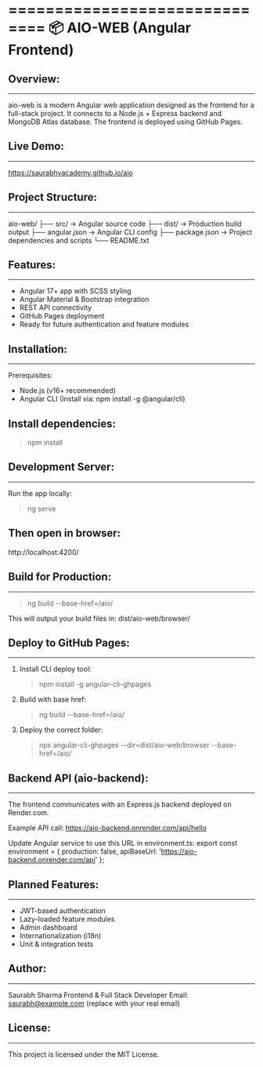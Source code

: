 ==============================
📦 AIO-WEB (Angular Frontend)
==============================

## Overview:
---------
aio-web is a modern Angular web application designed as the frontend for a full-stack project. 
It connects to a Node.js + Express backend and MongoDB Atlas database. The frontend is deployed 
using GitHub Pages.

## Live Demo:
----------
https://saurabhvacademy.github.io/aio

## Project Structure:
------------------
aio-web/
├── src/               → Angular source code
├── dist/              → Production build output
├── angular.json       → Angular CLI config
├── package.json       → Project dependencies and scripts
└── README.txt

## Features:
---------
- Angular 17+ app with SCSS styling
- Angular Material & Bootstrap integration
- REST API connectivity
- GitHub Pages deployment
- Ready for future authentication and feature modules

## Installation:
-------------
Prerequisites:
- Node.js (v16+ recommended)
- Angular CLI (Install via: npm install -g @angular/cli)

## Install dependencies:
> npm install

## Development Server:
-------------------
Run the app locally:
> ng serve

## Then open in browser:
http://localhost:4200/

## Build for Production:
---------------------
> ng build --base-href=/aio/

This will output your build files in:
dist/aio-web/browser/

## Deploy to GitHub Pages:
-----------------------
1. Install CLI deploy tool:
   > npm install -g angular-cli-ghpages

2. Build with base href:
   > ng build --base-href=/aio/

3. Deploy the correct folder:
   > npx angular-cli-ghpages --dir=dist/aio-web/browser --base-href=/aio/

## Backend API (aio-backend):
--------------------------
The frontend communicates with an Express.js backend deployed on Render.com.

Example API call:
https://aio-backend.onrender.com/api/hello

Update Angular service to use this URL in environment.ts:
export const environment = {
  production: false,
  apiBaseUrl: 'https://aio-backend.onrender.com/api'
};

## Planned Features:
-----------------
- JWT-based authentication
- Lazy-loaded feature modules
- Admin dashboard
- Internationalization (i18n)
- Unit & integration tests

## Author:
-------
Saurabh Sharma
Frontend & Full Stack Developer
Email: saurabh@example.com  (replace with your real email)

## License:
--------
This project is licensed under the MIT License.

